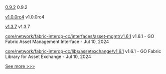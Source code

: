 
[0.9.2](https://github.com/hyperledger/besu-native/releases/tag/0.9.2) 0.9.2

[v1.0.0rc4](https://github.com/hyperledger/aries-acapy-docs/releases/tag/v1.0.0rc4) v1.0.0rc4

[v1.3.7](https://github.com/hyperledger/identus-apollo/releases/tag/v1.3.7) v1.3.7

[core/network/fabric-interop-cc/interfaces/asset-mgmt/v1.6.1](https://github.com/hyperledger-labs/weaver-dlt-interoperability/releases/tag/core/network/fabric-interop-cc/interfaces/asset-mgmt/v1.6.1) v1.6.1 - GO Fabric Asset Management Interface - Jul 10, 2024

[core/network/fabric-interop-cc/libs/assetexchange/v1.6.1](https://github.com/hyperledger-labs/weaver-dlt-interoperability/releases/tag/core/network/fabric-interop-cc/libs/assetexchange/v1.6.1) v1.6.1 - GO Fabric Library for Asset Exchange - Jul 10, 2024


[See more >>>](https://start-here.hyperledger.org/releases)
